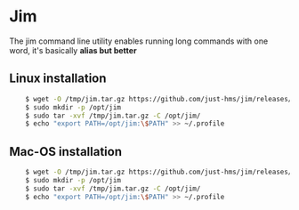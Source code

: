 # Jim

The jim command line utility enables running long commands with one word, it's basically __alias but better__

<!-- 

## Windows installation

use `powershell`

```powershell
	
	$ wget -O %TMP%/jim.tar.gz https://github.com/just-hms/jim/releases/download/v0.0.0/jim-windows-amd64.tar.gz
	$ mkdir -p %Programfiles%/jim
	$ tar -xvf %TMP%/jim.tar.gz -C %Programfiles%/jim

	$ setx


``` 

-->

## Linux installation

```sh
	$ wget -O /tmp/jim.tar.gz https://github.com/just-hms/jim/releases/download/v0.0.0/jim-linux-amd64.tar.gz
	$ sudo mkdir -p /opt/jim
	$ sudo tar -xvf /tmp/jim.tar.gz -C /opt/jim/
	$ echo "export PATH=/opt/jim:\$PATH" >> ~/.profile
```

## Mac-OS installation

```sh
	$ wget -O /tmp/jim.tar.gz https://github.com/just-hms/jim/releases/download/v0.0.0/jim-darwin-amd64.tar.gz
	$ sudo mkdir -p /opt/jim
	$ sudo tar -xvf /tmp/jim.tar.gz -C /opt/jim/
	$ echo "export PATH=/opt/jim:\$PATH" >> ~/.profile
```


